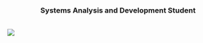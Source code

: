 <h3 align="center">Systems Analysis and Development Student</h3>
</br>
<a align="center" href="https://twitter.com/missmxcc" target="__blank">
   <img src="https://img.shields.io/twitter/follow/missmxcc?color=%23fcc0fb&label=Felipe&logoColor=%23ff0090&style=social" >
</a>


